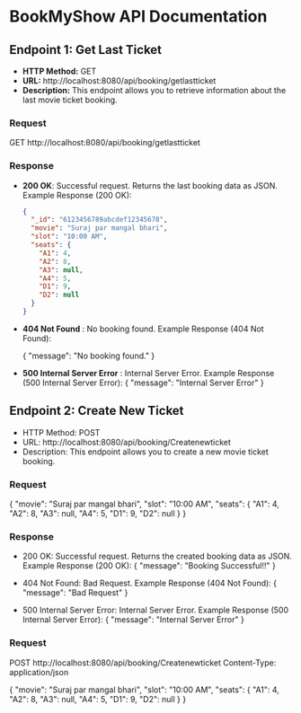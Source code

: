 # BookMyShow API Documentation

## Endpoint 1: Get Last Ticket
- **HTTP Method:** GET
- **URL:** http://localhost:8080/api/booking/getlastticket
- **Description:** This endpoint allows you to retrieve information about the last movie ticket booking.

### Request
  GET http://localhost:8080/api/booking/getlastticket

### Response

- **200 OK**: Successful request. Returns the last booking data as JSON.
  Example Response (200 OK):
  ```json
  {
    "_id": "6123456789abcdef12345678",
    "movie": "Suraj par mangal bhari",
    "slot": "10:00 AM",
    "seats": {
      "A1": 4,
      "A2": 8,
      "A3": null,
      "A4": 5,
      "D1": 9,
      "D2": null
    }
  }

- **404 Not Found** : No booking found.
  Example Response (404 Not Found):
  
  {
    "message": "No booking found."
  }

- **500 Internal Server Error** : Internal Server Error.
  Example Response (500 Internal Server Error):
  {
    "message": "Internal Server Error"
  }

## Endpoint 2: Create New Ticket
- HTTP Method: POST
- URL: http://localhost:8080/api/booking/Createnewticket
- Description: This endpoint allows you to create a new movie ticket booking.

### Request
 {
"movie": "Suraj par mangal bhari",
"slot": "10:00 AM",
"seats": {
  "A1": 4,
  "A2": 8,
  "A3": null,
  "A4": 5,
  "D1": 9,
  "D2": null
}
}

### Response
- 200 OK: Successful request. Returns the created booking data as JSON.
Example Response (200 OK):
{
  "message": "Booking Successful!!"
}

- 404 Not Found: Bad Request.
Example Response (404 Not Found):
{
  "message": "Bad Request"
}

- 500 Internal Server Error: Internal Server Error.
Example Response (500 Internal Server Error):
{
  "message": "Internal Server Error"
}

### Request
POST http://localhost:8080/api/booking/Createnewticket
Content-Type: application/json

{
  "movie": "Suraj par mangal bhari",
  "slot": "10:00 AM",
  "seats": {
    "A1": 4,
    "A2": 8,
    "A3": null,
    "A4": 5,
    "D1": 9,
    "D2": null
  }
}
